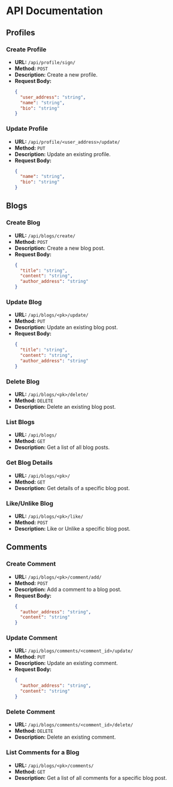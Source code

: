 # API Documentation

## Profiles

### Create Profile

- **URL:** `/api/profile/sign/`
- **Method:** `POST`
- **Description:** Create a new profile.
- **Request Body:**
  ```json
  {
    "user_address": "string",
    "name": "string",
    "bio": "string"
  }
  ```

### Update Profile

- **URL:** `/api/profile/<user_address>/update/`
- **Method:** `PUT`
- **Description:** Update an existing profile.
- **Request Body:**
  ```json
  {
    "name": "string",
    "bio": "string"
  }
  ```

## Blogs

### Create Blog

- **URL:** `/api/blogs/create/`
- **Method:** `POST`
- **Description:** Create a new blog post.
- **Request Body:**
  ```json
  {
    "title": "string",
    "content": "string",
    "author_address": "string"
  }
  ```

### Update Blog

- **URL:** `/api/blogs/<pk>/update/`
- **Method:** `PUT`
- **Description:** Update an existing blog post.
- **Request Body:**
  ```json
  {
    "title": "string",
    "content": "string",
    "author_address": "string"
  }
  ```

### Delete Blog

- **URL:** `/api/blogs/<pk>/delete/`
- **Method:** `DELETE`
- **Description:** Delete an existing blog post.

### List Blogs

- **URL:** `/api/blogs/`
- **Method:** `GET`
- **Description:** Get a list of all blog posts.

### Get Blog Details

- **URL:** `/api/blogs/<pk>/`
- **Method:** `GET`
- **Description:** Get details of a specific blog post.

### Like/Unlike Blog

- **URL:** `/api/blogs/<pk>/like/`
- **Method:** `POST`
- **Description:** Like or Unlike a specific blog post.

## Comments

### Create Comment

- **URL:** `/api/blogs/<pk>/comment/add/`
- **Method:** `POST`
- **Description:** Add a comment to a blog post.
- **Request Body:**
  ```json
  {
    "author_address": "string",
    "content": "string"
  }
  ```

### Update Comment

- **URL:** `/api/blogs/comments/<comment_id>/update/`
- **Method:** `PUT`
- **Description:** Update an existing comment.
- **Request Body:**
  ```json
  {
    "author_address": "string",
    "content": "string"
  }
  ```

### Delete Comment

- **URL:** `/api/blogs/comments/<comment_id>/delete/`
- **Method:** `DELETE`
- **Description:** Delete an existing comment.

### List Comments for a Blog

- **URL:** `/api/blogs/<pk>/comments/`
- **Method:** `GET`
- **Description:** Get a list of all comments for a specific blog post.


